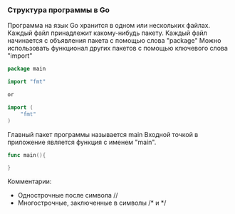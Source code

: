 ### Структура программы в Go

Программа на язык Go хранится в одном или нескольких файлах.
Каждый файл принадлежит какому-нибудь пакету.
Каждый файл начинается с объявления пакета с помощью слова "package"
Можно использовать функционал других пакетов с помощью ключевого слова "import"

```go
package main

import "fmt"

or

import (
    "fmt"
)
```

Главный пакет программы называется main
Входной точкой в приложение является функция с именем "main".
```go
func main(){

}
```

Комментарии:
- Однострочные после символа //
- Многострочные, заключенные в символы /* и */